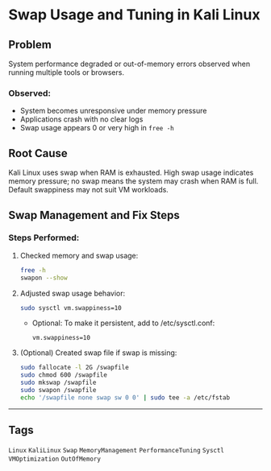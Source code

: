 # Swap Usage and Tuning in Kali Linux

## Problem
System performance degraded or out-of-memory errors observed when running multiple tools or browsers.

### Observed:
- System becomes unresponsive under memory pressure
- Applications crash with no clear logs
- Swap usage appears 0 or very high in `free -h`

## Root Cause
Kali Linux uses swap when RAM is exhausted. High swap usage indicates memory pressure; no swap means the system may crash when RAM is full. Default swappiness may not suit VM workloads.

## Swap Management and Fix Steps

### Steps Performed:
1. Checked memory and swap usage:
   ```bash
   free -h
   swapon --show
   ```

2. Adjusted swap usage behavior:
   ```bash
   sudo sysctl vm.swappiness=10
   ```
   - Optional: To make it persistent, add to /etc/sysctl.conf:
     ```
     vm.swappiness=10
     ```

3. (Optional) Created swap file if swap is missing:
   ```bash
   sudo fallocate -l 2G /swapfile
   sudo chmod 600 /swapfile
   sudo mkswap /swapfile
   sudo swapon /swapfile
   echo '/swapfile none swap sw 0 0' | sudo tee -a /etc/fstab
   ```

---

## Tags  

`Linux` `KaliLinux` `Swap` `MemoryManagement` `PerformanceTuning` `Sysctl` `VMOptimization` `OutOfMemory`
